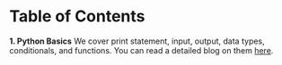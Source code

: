 # Table of Contents

**1. Python Basics**
We cover print statement, input, output, data types, conditionals, and functions. You can read a detailed blog on them [here](https://medium.com/@mehvishashiq/python-programming-from-beginner-to-advanced-level-basics-381f65870edd).


